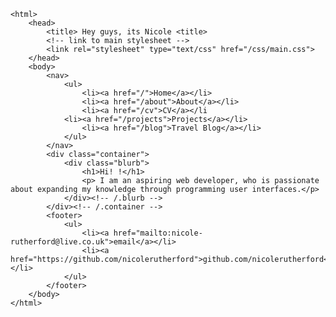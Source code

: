 <!DOCTYPE html>
	<html>
		<head>
			<title> Hey guys, its Nicole <title>
			<!-- link to main stylesheet -->
			<link rel="stylesheet" type="text/css" href="/css/main.css">
		</head>
		<body>
			<nav>
	    		<ul>
	        		<li><a href="/">Home</a></li>
		        	<li><a href="/about">About</a></li>
	        		<li><a href="/cv">CV</a></li
	            <li><a href="/projects">Projects</a></li>
	        		<li><a href="/blog">Travel Blog</a></li>
	    		</ul>
			</nav>
			<div class="container">
	    		<div class="blurb">
	        		<h1>Hi! !</h1>
					<p> I am an aspiring web developer, who is passionate about expanding my knowledge through programming user interfaces.</p>
	    		</div><!-- /.blurb -->
			</div><!-- /.container -->
			<footer>
	    		<ul>
	        		<li><a href="mailto:nicole-rutherford@live.co.uk">email</a></li>
	        		<li><a href="https://github.com/nicolerutherford">github.com/nicolerutherford</a></li>
				</ul>
			</footer>
		</body>
	</html>

